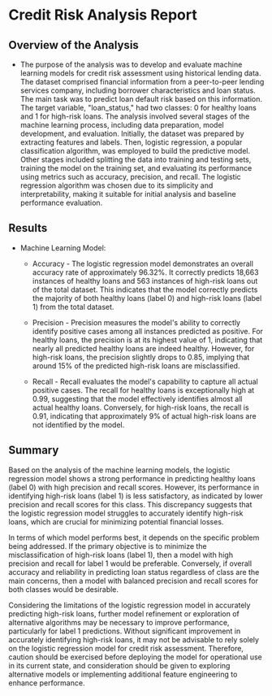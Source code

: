 # Credit Risk Analysis Report

## Overview of the Analysis

* The purpose of the analysis was to develop and evaluate machine learning models for credit risk assessment using historical lending data. The dataset comprised financial information from a peer-to-peer lending services company, including borrower characteristics and loan status. The main task was to predict loan default risk based on this information. The target variable, "loan_status," had two classes: 0 for healthy loans and 1 for high-risk loans. The analysis involved several stages of the machine learning process, including data preparation, model development, and evaluation. Initially, the dataset was prepared by extracting features and labels. Then, logistic regression, a popular classification algorithm, was employed to build the predictive model. Other stages included splitting the data into training and testing sets, training the model on the training set, and evaluating its performance using metrics such as accuracy, precision, and recall. The logistic regression algorithm was chosen due to its simplicity and interpretability, making it suitable for initial analysis and baseline performance evaluation.

## Results

* Machine Learning Model:
  * Accuracy - The logistic regression model demonstrates an overall accuracy rate of approximately 96.32%. It correctly predicts 18,663 instances of healthy loans and 563 instances of high-risk loans out of the total dataset. This indicates that the model correctly predicts the majority of both healthy loans (label 0) and high-risk loans (label 1) from the total dataset.

  * Precision - Precision measures the model's ability to correctly identify positive cases among all instances predicted as positive. For healthy loans, the precision is at its highest value of 1, indicating that nearly all predicted healthy loans are indeed healthy. However, for high-risk loans, the precision slightly drops to 0.85, implying that around 15% of the predicted high-risk loans are misclassified.

  * Recall - Recall evaluates the model's capability to capture all actual positive cases. The recall for healthy loans is exceptionally high at 0.99, suggesting that the model effectively identifies almost all actual healthy loans. Conversely, for high-risk loans, the recall is 0.91, indicating that approximately 9% of actual high-risk loans are not identified by the model.
  
## Summary

Based on the analysis of the machine learning models, the logistic regression model shows a strong performance in predicting healthy loans (label 0) with high precision and recall scores. However, its performance in identifying high-risk loans (label 1) is less satisfactory, as indicated by lower precision and recall scores for this class. This discrepancy suggests that the logistic regression model struggles to accurately identify high-risk loans, which are crucial for minimizing potential financial losses.

In terms of which model performs best, it depends on the specific problem being addressed. If the primary objective is to minimize the misclassification of high-risk loans (label 1), then a model with high precision and recall for label 1 would be preferable. Conversely, if overall accuracy and reliability in predicting loan status regardless of class are the main concerns, then a model with balanced precision and recall scores for both classes would be desirable.

Considering the limitations of the logistic regression model in accurately predicting high-risk loans, further model refinement or exploration of alternative algorithms may be necessary to improve performance, particularly for label 1 predictions. Without significant improvement in accurately identifying high-risk loans, it may not be advisable to rely solely on the logistic regression model for credit risk assessment. Therefore, caution should be exercised before deploying the model for operational use in its current state, and consideration should be given to exploring alternative models or implementing additional feature engineering to enhance performance.




